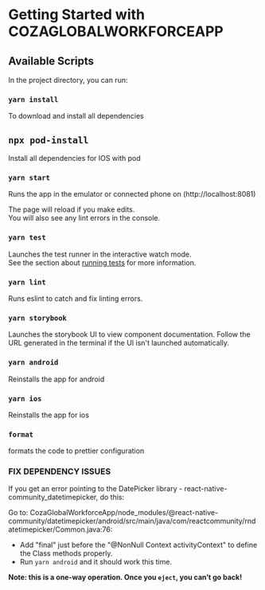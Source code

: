 # Getting Started with COZAGLOBALWORKFORCEAPP

## Available Scripts

In the project directory, you can run:

### `yarn install`

To download and install all dependencies

## `npx pod-install`

Install all dependencies for IOS with pod

### `yarn start`

Runs the app in the emulator or connected phone on (http://localhost:8081)

The page will reload if you make edits.\
You will also see any lint errors in the console.

### `yarn test`

Launches the test runner in the interactive watch mode.\
See the section about [running tests](https://facebook.github.io/create-react-app/docs/running-tests) for more information.

### `yarn lint`

Runs eslint to catch and fix linting errors.

### `yarn storybook`

Launches the storybook UI to view component documentation. Follow the URL generated in the terminal if the UI isn't launched automatically.

### `yarn android`

Reinstalls the app for android

### `yarn ios`

Reinstalls the app for ios

### `format`

formats the code to prettier configuration

### FIX DEPENDENCY ISSUES

If you get an error pointing to the DatePicker library - react-native-community_datetimepicker, do this:

Go to: CozaGlobalWorkforceApp/node_modules/@react-native-community/datetimepicker/android/src/main/java/com/reactcommunity/rndatetimepicker/Common.java:76:

-   Add "final" just before the "@NonNull Context activityContext" to define the Class methods properly.
-   Run `yarn android` and it should work this time.

**Note: this is a one-way operation. Once you `eject`, you can’t go back!**
